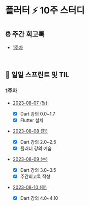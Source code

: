 # 플러터 ⚡️ 10주 스터디

## ⏰ 주간 회고록

- [1주차](weeks/week1.md)

<br>

## 📂 일일 스프린트 및 TIL

### 1주차

- [2023-08-07 (월)](TIL/20230807.md)

  - [x] Dart 강의 0.0~1.7
  - [x] Flutter 설치

- [2023-08-08 (화)](TIL/20230808.md)

  - [x] Dart 강의 2.0~2.5
  - [x] 플러터 강의 예습

- [2023-08-09 (수)](TIL/20230809.md)

  - [x] Dart 강의 3.0~3.5
  - [x] 주간회고록 작성

- [2023-08-10 (목)](TIL/20230810.md)
  - [x] Dart 강의 4.0~4.10
